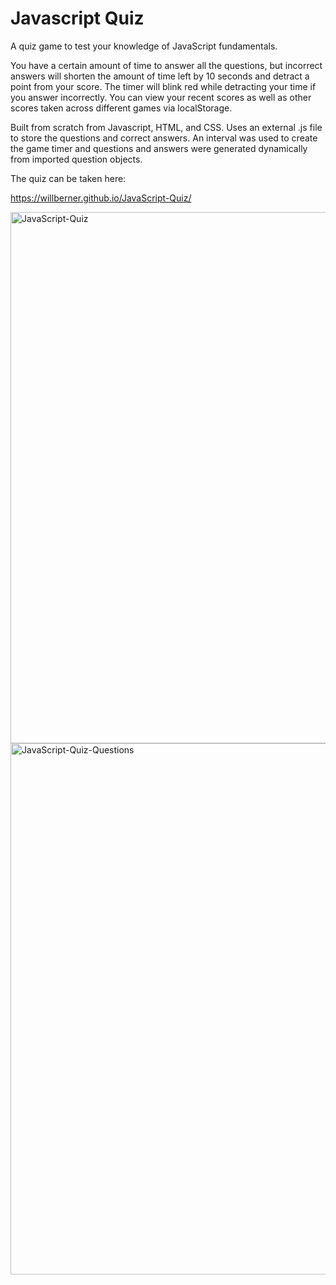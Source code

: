 # Javascript Quiz
A quiz game to test your knowledge of JavaScript fundamentals. 

You have a certain amount of time to answer all the questions, but incorrect answers will shorten the amount of time left by 10 seconds and detract a point from your score. The timer will blink red while detracting your time if you answer incorrectly. You can view your recent scores as well as other scores taken across different games via localStorage.

Built from scratch from Javascript, HTML, and CSS. Uses an external .js file to store the questions and correct answers. An interval was used to create the game timer and questions and answers were generated dynamically from imported question objects.

The quiz can be taken here:

https://willberner.github.io/JavaScript-Quiz/

<img width="850" alt="JavaScript-Quiz" src="https://user-images.githubusercontent.com/25047954/123033806-58aa5a80-d3b6-11eb-993b-6730ab6208d0.png">

<img width="850" alt="JavaScript-Quiz-Questions" src="https://user-images.githubusercontent.com/25047954/123497171-0d808980-d5fa-11eb-91e9-ab1a35d40161.png">
